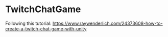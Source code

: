 # TwitchChatGame
Following this tutorial: https://www.raywenderlich.com/24373608-how-to-create-a-twitch-chat-game-with-unity
